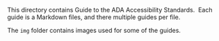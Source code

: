 This directory contains Guide to the ADA Accessibility Standards.&nbsp;
Each guide is a Markdown files, and there multiple guides per file.

The `img` folder contains images used for some of the guides.

